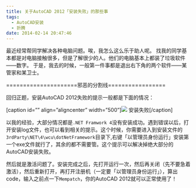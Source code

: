 ```yaml
---
title: 关于AutoCAD 2012「安装失败」的那些事
tags:
  - AutoCAD安装
  - 折腾
date: 2014-02-14 20:47:46
---
```


最近经常帮同学解决各种电脑问题。唉，我怎么这么乐于助人呢。
找我的同学基本都是对电脑接触很多，但是了解很少的人。他们的电脑基本上都装了垃圾软件——数字。
于是，我去的时候，一般第一件事都是退出右下角的两个软件——某管家和某卫士。<a id="more"></a>

=====================邪恶的分割线=================

回归正题，安装AutoCAD 2012失败的提示一般都是下面的情况：

[caption id=”” align=”aligncenter” width=”500”]![](http://ww3.sinaimg.cn/mw690/62374105jw1e4hr1rx6xgj20dw0argmb.jpg) 安装失败[/caption]

以我的经验，大部分情况都是`.NET Framwork 4`没有安装成功。遇到错误以后，打开安装log文件，也可以看到相关的提示。这个时候，你需要进入到安装文件的`3rdParty\NET\4\wcu\dotNetFramework`目录下,右键「以管理员身份运行」安装第一个exe文件就行了，其余的都不需要管。这个提示可以解决掉绝大部分的AutoCAD安装失败。

然后就是激活问题了。安装完成之后，先打开运行一次，然后再关闭（先不要急着激活），然后重新打开，再打开注册机（一定要「以管理员身份运行」），算出code，输入之前点一下`Mempatch`，你的AutoCAD 2012就可以正常使用了！